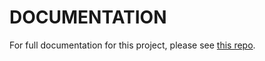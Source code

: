 # DOCUMENTATION

For full documentation for this project, please see [this repo](https://github.com/SchoolOfCode/w9_frontend-project-room-21-1).
